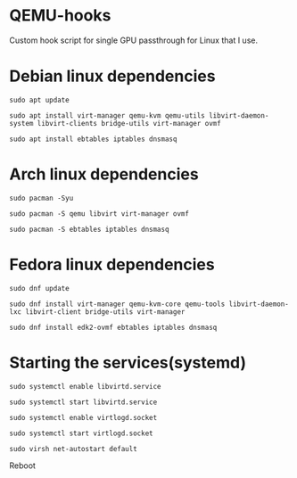 # QEMU-hooks

Custom hook script for single GPU passthrough for Linux that I use.

# Debian linux dependencies

```
sudo apt update

sudo apt install virt-manager qemu-kvm qemu-utils libvirt-daemon-system libvirt-clients bridge-utils virt-manager ovmf

sudo apt install ebtables iptables dnsmasq
```

# Arch linux dependencies

```
sudo pacman -Syu

sudo pacman -S qemu libvirt virt-manager ovmf

sudo pacman -S ebtables iptables dnsmasq
```

# Fedora linux dependencies

```
sudo dnf update

sudo dnf install virt-manager qemu-kvm-core qemu-tools libvirt-daemon-lxc libvirt-client bridge-utils virt-manager

sudo dnf install edk2-ovmf ebtables iptables dnsmasq
```

# Starting the services(systemd)

```
sudo systemctl enable libvirtd.service

sudo systemctl start libvirtd.service

sudo systemctl enable virtlogd.socket

sudo systemctl start virtlogd.socket

sudo virsh net-autostart default
```

Reboot
